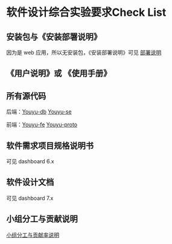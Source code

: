 # 软件设计综合实验要求Check List



## 安装包与《安装部署说明》

因为是 web 应用，所以无安装包，《安装部署说明》可见 [部署说明](https://surplus-youyu.github.io/Dashboard/docs/deploy.html)



## 《用户说明》或 《使用手册》



## 所有源代码

后端：[Youyu-db](https://github.com/surplus-youyu/Youyu-db) [Youyu-se](https://github.com/surplus-youyu/Youyu-se)

前端：[Youyu-fe](https://github.com/surplus-youyu/Youyu-fe) [Youyu-proto](https://github.com/surplus-youyu/Youyu-proto)



## 软件需求项目规格说明书

可见 dashboard 6.x



## 软件设计文档

可见 dashboard 7.x



## 小组分工与贡献说明

[小组分工与贡献率说明](docs/contributions.md)

